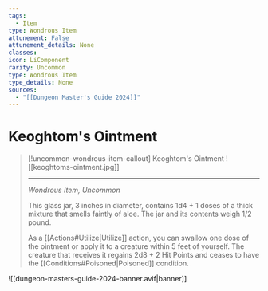 ```yaml
---
tags:
  - Item
type: Wondrous Item
attunement: False
attunement_details: None
classes:
icon: LiComponent
rarity: Uncommon
type: Wondrous Item
type_details: None
sources: 
  - "[[Dungeon Master's Guide 2024]]"
---
```

# Keoghtom's Ointment
>[!uncommon-wondrous-item-callout] Keoghtom's Ointment
>![[keoghtoms-ointment.jpg]]
>
> - - -
>_Wondrous Item, Uncommon_
>
>This glass jar, 3 inches in diameter, contains 1d4 + 1 doses of a thick mixture that smells faintly of aloe. The jar and its contents weigh 1/2 pound.
>
>As a [[Actions#Utilize\|Utilize]] action, you can swallow one dose of the ointment or apply it to a creature within 5 feet of yourself. The creature that receives it regains 2d8 + 2 Hit Points and ceases to have the [[Conditions#Poisoned\|Poisoned]] condition.
>
>


![[dungeon-masters-guide-2024-banner.avif|banner]]